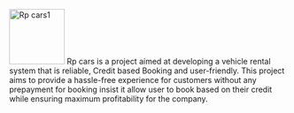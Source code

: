 <img  width="100" alt="Rp cars1" src="https://github.com/smart-hit/vehicle/assets/141152935/081fc27c-49e5-4fd4-a482-4d2ca5adc5ab">
Rp cars is a project aimed at developing a vehicle rental system that is reliable, Credit based Booking and user-friendly. This project aims to provide a hassle-free experience for customers without any prepayment for booking insist it allow user to book based on their credit while ensuring maximum profitability for the company. 
